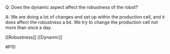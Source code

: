 Q: Does the dynamic aspect affect the robustness of the robot?

A: We are doing a lot of changes and set up within the production cell, and it does affect the robustness a bit. We try to change the production cell not more than once a day.

[[Robustness]]
[[Dynamic]]

#P10 